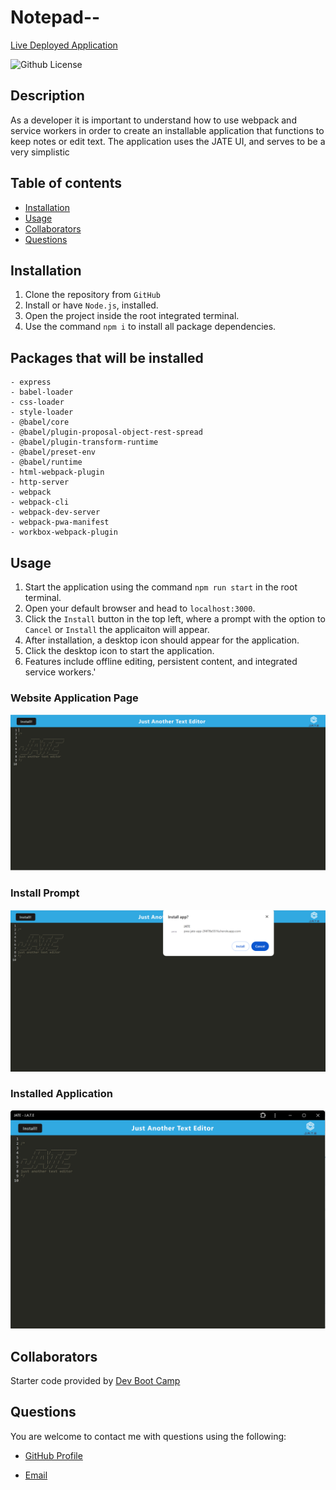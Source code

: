 # Notepad--

[Live Deployed Application](https://pwa-jate-app-2f4f78e551fa.herokuapp.com/)

![Github License](https://img.shields.io/badge/License-MIT-blue.svg)

## Description

As a developer it is important to understand how to use webpack and service workers in order to create an installable application that functions to keep notes or edit text. The application uses the JATE UI, and serves to be a very simplistic 

## Table of contents

- [Installation](#installation)
- [Usage](#usage)
- [Collaborators](#collaborators)
- [Questions](#questions)

## Installation

1. Clone the repository from `GitHub`
2. Install or have `Node.js`, installed.
3. Open the project inside the root integrated terminal.
4. Use the command `npm i` to install all package dependencies.

## Packages that will be installed

```
- express
- babel-loader
- css-loader
- style-loader
- @babel/core
- @babel/plugin-proposal-object-rest-spread
- @babel/plugin-transform-runtime
- @babel/preset-env
- @babel/runtime
- html-webpack-plugin
- http-server
- webpack
- webpack-cli
- webpack-dev-server
- webpack-pwa-manifest
- workbox-webpack-plugin
```

## Usage

1. Start the application using the command `npm run start` in the root terminal.
2. Open your default browser and head to `localhost:3000`.
3. Click the `Install` button in the top left, where a prompt with the option to `Cancel` or `Install` the applicaiton will appear.
4. After installation, a desktop icon should appear for the application.
5. Click the desktop icon to start the application.
6. Features include offline editing, persistent content, and integrated service workers.'

### Website Application Page

![home-page](./client/src/images/app-homepage.png)

### Install Prompt

![application-installation](./client/src/images/app-install-prompt.png)

### Installed Application

![installed-application](./client/src/images/app-standalone.png)

## Collaborators

Starter code provided by [Dev Boot Camp](https://github.com/coding-boot-camp/cautious-meme)

## Questions

You are welcome to contact me with questions using the following:

- [GitHub Profile](https://github.com/ecsroka13)

- [Email](mailto:ethansroka@gmail.com)
